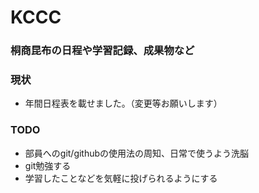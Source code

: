 KCCC
====

### 桐商昆布の日程や学習記録、成果物など


### 現状

* 年間日程表を載せました。（変更等お願いします）

### TODO

* 部員へのgit/githubの使用法の周知、日常で使うよう洗脳
* git勉強する
* 学習したことなどを気軽に投げられるようにする